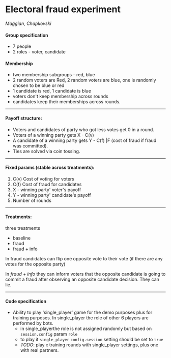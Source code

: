 # Electoral fraud experiment

_Maggian, Chapkovski_

#### Group specification


- 7 people
- 2 roles - voter, candidate

#### Membership
- two membership subgroups  - red, blue
- 2 random voters are Red, 2 random voters are blue, one is randomly chosen to be blue or red
- 1 candidate is red, 1 candidate is blue
- voters don't keep membership across rounds
- candidates keep their memberships across rounds.
---
#### Payoff structure:
- Voters and candidates of party who got less votes get 0 in a round.
- Voters of a winning party gets X - C(v)
- A candidate of a winning party gets Y - C(f) |F (cost of fraud if fraud was committed).
- Ties are solved via coin tossing.
---
#### Fixed params (stable across treatments):
1. C(v) Cost of voting for voters
2. C(f) Cost of fraud for candidates
3. X - winning party' voter's payoff
4. Y - winning party' candidate's payoff
5. Number of rounds 

---
#### Treatments:
three treatments
* baseline
* fraud
* fraud + info

In fraud candidates can flip one opposite vote to their vote (if there are any votes for the opposite party)

In _fraud + info_  they can inform voters that the opposite candidate is going to commit a fraud after observing an opposite candidate decision. They can lie.

---
#### Code specification

- Ability to play 'single_player' game for the demo purposes plus for training purposes. In single_player the role of other 
6 players are performed by bots.
    - in single_playerthe role is not assigned randomly but based on `session.config` param `role`
    - to play it `single_player` `config.session` setting should be set to `true`
    - *TODO*: play `x` training rounds with single_player settings, plus one with real partners.
      
